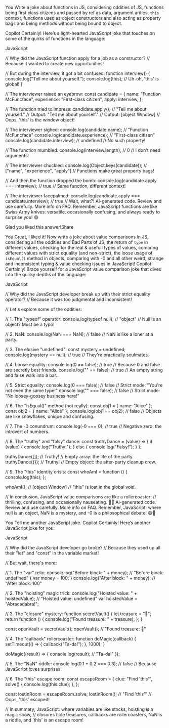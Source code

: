 You
Write a joke about functions in JS, considering oddities of JS, functions being first class citizens and passed by ref as data, argument arities, `this` context, functions used as object constructors and also acting as property bags and being methods without being bound to object.

Copilot
Certainly! Here’s a light-hearted JavaScript joke that touches on some of the quirks of functions in the language:

JavaScript

// Why did the JavaScript function apply for a job as a constructor?
// Because it wanted to create new opportunities!

// But during the interview, it got a bit confused:
function interview() {
console.log("Tell me about yourself.");
console.log(this); // Uh-oh, 'this' is global!
}

// The interviewer raised an eyebrow:
const candidate = {
name: "Function McFuncface",
experience: "First-class citizen",
apply: interview,
};

// The function tried to impress:
candidate.apply(); // "Tell me about yourself."
// Output: "Tell me about yourself."
// Output: [object Window]  // Oops, 'this' is the window object!

// The interviewer sighed:
console.log(candidate.name); // "Function McFuncface"
console.log(candidate.experience); // "First-class citizen"
console.log(candidate.interview); // undefined  // No such property!

// The function mumbled:
console.log(interview.length); // 0  // I don't need arguments!

// The interviewer chuckled:
console.log(Object.keys(candidate)); // ["name", "experience", "apply"]
// Functions make great property bags!

// And then the function dropped the bomb:
console.log(candidate.apply === interview); // true  // Same function, different context!

// The interviewer facepalmed:
console.log(candidate.apply === candidate.interview); // true  // Wait, what?!
AI-generated code. Review and use carefully. More info on FAQ.
Remember, JavaScript functions are like Swiss Army knives: versatile, occasionally confusing, and always ready to surprise you! 😄

Glad you liked this answer!Share

You
Great, I liked it! Now write a joke about value comparisons in JS, considering all the oddities and Bad Parts of JS, the return of `type` in different values, checking for the real & usefull types of values, comaring different values with strict equality (and non-strict), the loose usage of `isEqual()` method in objects, comparing with -0 and all other weird, strange and inconsistent typing & value checking issues in JavaScript!
Copilot
Certainly! Brace yourself for a JavaScript value comparison joke that dives into the quirky depths of the language:

JavaScript

// Why did the JavaScript developer break up with their strict equality operator?
// Because it was too judgmental and inconsistent!

// Let's explore some of the oddities:

// 1. The "typeof" operator:
console.log(typeof null); // "object"  // Null is an object? Must be a typo!

// 2. NaN:
console.log(NaN === NaN); // false  // NaN is like a loner at a party.

// 3. The elusive "undefined":
const mystery = undefined;
console.log(mystery == null); // true  // They're practically soulmates.

// 4. Loose equality:
console.log(0 == false); // true  // Because 0 and false are secretly best friends.
console.log("" == false); // true  // An empty string and false walk into a bar...

// 5. Strict equality:
console.log(0 === false); // false  // Strict mode: "You're not even the same type!"
console.log("" === false); // false  // Strict mode: "No loosey-goosey business here!"

// 6. The "isEqual()" method (not really):
const obj1 = { name: "Alice" };
const obj2 = { name: "Alice" };
console.log(obj1 == obj2); // false  // Objects are like snowflakes, unique and confusing.

// 7. The -0 conundrum:
console.log(-0 === 0); // true  // Negative zero: the introvert of numbers.

// 8. The "truthy" and "falsy" dance:
const truthyDance = (value) => {
if (value) {
console.log("Truthy!");
} else {
console.log("Falsy!");
}
};

truthyDance([]); // Truthy!  // Empty array: the life of the party.
truthyDance({}); // Truthy!  // Empty object: the after-party cleanup crew.

// 9. The "this" identity crisis:
const whoAmI = function () {
console.log(this);
};

whoAmI(); // [object Window]  // "this" is lost in the global void.

// In conclusion, JavaScript value comparisons are like a rollercoaster:
// thrilling, confusing, and occasionally nauseating. 🎢🤪
AI-generated code. Review and use carefully. More info on FAQ.
Remember, JavaScript: where null is an object, NaN is a mystery, and -0 is a philosophical debate! 😄🚀

You
Tell me another JavaScript joke.
Copilot
Certainly! Here’s another JavaScript joke for you:

JavaScript

// Why did the JavaScript developer go broke?
// Because they used up all their "let" and "const" in the variable market!

// But wait, there's more:

// 1. The "var" relic:
console.log("Before block: " + money); // "Before block: undefined"
{
var money = 100;
}
console.log("After block: " + money); // "After block: 100"

// 2. The "hoisting" magic trick:
console.log("Hoisted value: " + hoistedValue); // "Hoisted value: undefined"
var hoistedValue = "Abracadabra!";

// 3. The "closure" mystery:
function secretVault() {
let treasure = "🔑";
return function () {
console.log("Found treasure: " + treasure);
};
}

const openVault = secretVault();
openVault(); // "Found treasure: 🔑"

// 4. The "callback" rollercoaster:
function doMagic(callback) {
setTimeout(() => {
callback("Ta-da!");
}, 1000);
}

doMagic((result) => {
console.log(result); // "Ta-da!"
});

// 5. The "NaN" riddle:
console.log(0.1 + 0.2 === 0.3); // false  // Because JavaScript loves surprises.

// 6. The "this" escape room:
const escapeRoom = {
clue: "Find 'this'",
solve() {
console.log(this.clue);
},
};

const lostInRoom = escapeRoom.solve;
lostInRoom(); // "Find 'this'"  // Oops, 'this' escaped!

// In summary, JavaScript: where variables are like stocks, hoisting is a magic show,
// closures hide treasures, callbacks are rollercoasters, NaN is a riddle, and 'this' is an escape room!